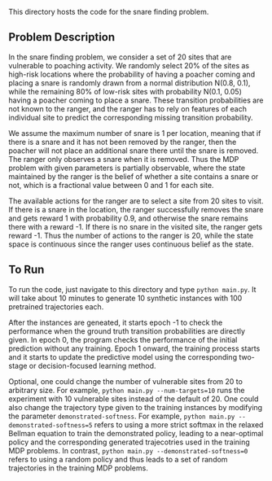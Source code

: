 This directory hosts the code for the snare finding problem.

## Problem Description
In the snare finding problem, we consider a set of 20 sites that are vulnerable to poaching activity. We randomly select 20% of the sites as high-risk locations where the probability of having a poacher coming and placing a snare is randomly drawn from a normal distribution N(0.8, 0.1), while the remaining 80% of low-risk sites with probability N(0.1, 0.05) having a poacher coming to place a snare.
These transition probabilities are not known to the ranger, and the ranger has to rely on features of each individual site to predict the corresponding missing transition probability.

We assume the maximum number of snare is 1 per location, meaning that if there is a snare and it has not been removed by the ranger, then the poacher will not place an additional snare there until the snare is removed.
The ranger only observes a snare when it is removed. 
Thus the MDP problem with given parameters is partially observable, where the state maintained by the ranger is the belief of whether a site contains a snare or not, which is a fractional value between 0 and 1 for each site.

The available actions for the ranger are to select a site from 20 sites to visit. If there is a snare in the location, the ranger successfully removes the snare and gets reward 1 with probability 0.9, and otherwise the snare remains there with a reward -1. If there is no snare in the visited site, the ranger gets reward -1.
Thus the number of actions to the ranger is 20, while the state space is continuous since the ranger uses continuous belief as the state.


## To Run

To run the code, just navigate to this directory and type `python main.py`. It will take about 10 minutes to generate 10 synthetic instances with 100 pretrained trajectories each.

After the instances are geneated, it starts epoch -1 to check the performance when the ground truth transition probabilities are directly given.
In epoch 0, the program checks the performance of the initial prediction without any training.
Epoch 1 onward, the training process starts and it starts to update the predictive model using the corresponding two-stage or decision-focused learning method.

Optional, one could change the number of vulnerable sites from 20 to arbitrary size. For example, `python main.py --num-targets=10` runs the experiment with 10 vulnerable sites instead of the default of 20. One could also change the trajectory type given to the training instances by modifying the parameter `demonstrated-softness`. For example, `python main.py --demonstrated-softness=5` refers to using a more strict softmax in the relaxed Bellman equation to train the demonstrated policy, leading to a near-optimal policy and the corresponding generated trajecotries used in the training MDP problems. In contrast, `python main.py --demonstrated-softness=0` refers to using a random policy and thus leads to a set of random trajectories in the training MDP problems.
